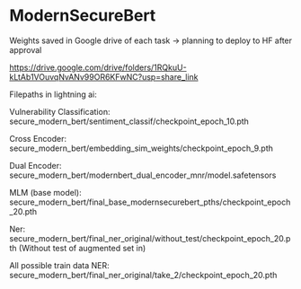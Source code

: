 # ModernSecureBert

Weights saved in Google drive of each task -> planning to deploy to HF after approval

https://drive.google.com/drive/folders/1RQkuU-kLtAb1VOuvqNvANv99OR6KFwNC?usp=share_link

Filepaths in lightning ai:

Vulnerability Classification: secure_modern_bert/sentiment_classif/checkpoint_epoch_10.pth

Cross Encoder: secure_modern_bert/embedding_sim_weights/checkpoint_epoch_9.pth

Dual Encoder: secure_modern_bert/modernbert_dual_encoder_mnr/model.safetensors

MLM (base model): secure_modern_bert/final_base_modernsecurebert_pths/checkpoint_epoch_20.pth

Ner: secure_modern_bert/final_ner_original/without_test/checkpoint_epoch_20.pth (Without test of augmented set in)

All possible train data NER: secure_modern_bert/final_ner_original/take_2/checkpoint_epoch_20.pth


